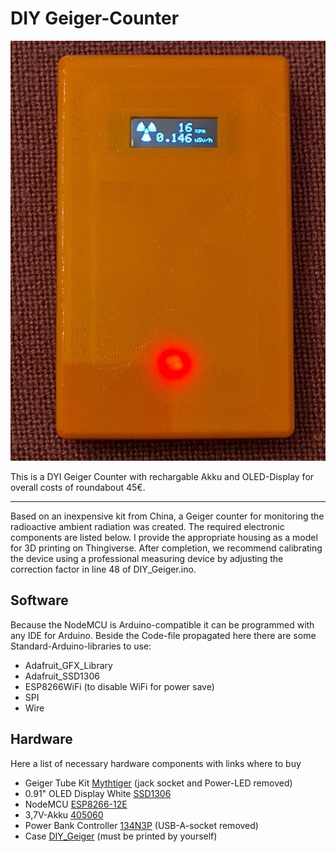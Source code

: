 # DIY Geiger-Counter

![Geiger-Counter Front](pictures/front.jpg)

This is a DYI Geiger Counter with rechargable Akku and OLED-Display for overall costs of roundabout 45€.

----------

Based on an inexpensive kit from China, a Geiger counter for monitoring the radioactive ambient radiation was created.
The required electronic components are listed below. I provide the appropriate housing as a model for 3D printing on Thingiverse.
After completion, we recommend calibrating the device using a professional measuring device by adjusting the correction factor in line 48 of DIY_Geiger.ino.

## Software 
Because the NodeMCU is Arduino-compatible it can be programmed with any IDE for Arduino. Beside the Code-file propagated here there are some Standard-Arduino-libraries to use:

* Adafruit_GFX_Library
* Adafruit_SSD1306
* ESP8266WiFi (to disable WiFi for power save)
* SPI
* Wire

## Hardware 
Here a list of necessary hardware components with links where to buy

* Geiger Tube Kit [Mythtiger](https://www.aliexpress.com/item/1005004074451147.html) (jack socket and Power-LED removed)
* 0.91" OLED Display White [SSD1306 ](https://www.aliexpress.com/item/32879702750.html) 
* NodeMCU [ESP8266-12E](https://www.aliexpress.com/item/33010335367.html)
* 3,7V-Akku [405060](https://www.aliexpress.com/item/1005003746052381.html)
* Power Bank Controller [134N3P](https://www.aliexpress.com/item/33005568006.html) (USB-A-socket removed)
* Case [DIY_Geiger](https://www.thingiverse.com/thing:5507322) (must be printed by yourself)

